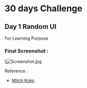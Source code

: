 
# 30 days Challenge 
## Day 1  Random UI

For Learning Purpose 

### Final Screenshot : 
[![Screenshot.jpg](https://github.com/DysonThomas/NFTUI/blob/main/ezgif.com-gif-maker.gif)

Reference : 
- [Mitch Koko](https://www.youtube.com/c/MitchKoko)
